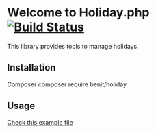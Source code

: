 Welcome to Holiday.php [![Build Status](https://travis-ci.org/benIT/holiday.svg?branch=dev)](https://travis-ci.org/benIT/holiday)
===================


This library provides tools to manage holidays.


Installation
-------------------

Composer
composer require benit/holiday

Usage
-------------------
[Check this example file](doc/usage.php)

